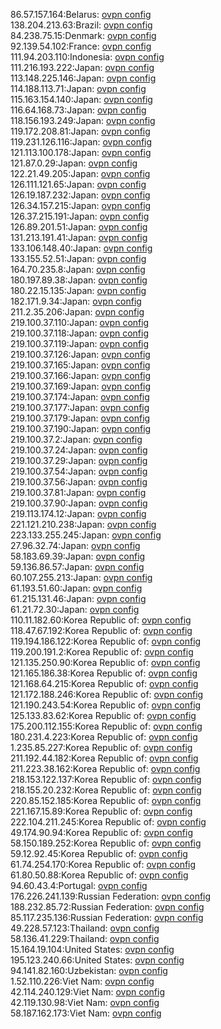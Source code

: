 86.57.157.164:Belarus: [ovpn config](vpn/86_57_157_164.ovpn)  
138.204.213.63:Brazil: [ovpn config](vpn/138_204_213_63.ovpn)  
84.238.75.15:Denmark: [ovpn config](vpn/84_238_75_15.ovpn)  
92.139.54.102:France: [ovpn config](vpn/92_139_54_102.ovpn)  
111.94.203.110:Indonesia: [ovpn config](vpn/111_94_203_110.ovpn)  
111.216.193.222:Japan: [ovpn config](vpn/111_216_193_222.ovpn)  
113.148.225.146:Japan: [ovpn config](vpn/113_148_225_146.ovpn)  
114.188.113.71:Japan: [ovpn config](vpn/114_188_113_71.ovpn)  
115.163.154.140:Japan: [ovpn config](vpn/115_163_154_140.ovpn)  
116.64.168.73:Japan: [ovpn config](vpn/116_64_168_73.ovpn)  
118.156.193.249:Japan: [ovpn config](vpn/118_156_193_249.ovpn)  
119.172.208.81:Japan: [ovpn config](vpn/119_172_208_81.ovpn)  
119.231.126.116:Japan: [ovpn config](vpn/119_231_126_116.ovpn)  
121.113.100.178:Japan: [ovpn config](vpn/121_113_100_178.ovpn)  
121.87.0.29:Japan: [ovpn config](vpn/121_87_0_29.ovpn)  
122.21.49.205:Japan: [ovpn config](vpn/122_21_49_205.ovpn)  
126.111.121.65:Japan: [ovpn config](vpn/126_111_121_65.ovpn)  
126.19.187.232:Japan: [ovpn config](vpn/126_19_187_232.ovpn)  
126.34.157.215:Japan: [ovpn config](vpn/126_34_157_215.ovpn)  
126.37.215.191:Japan: [ovpn config](vpn/126_37_215_191.ovpn)  
126.89.201.51:Japan: [ovpn config](vpn/126_89_201_51.ovpn)  
131.213.191.41:Japan: [ovpn config](vpn/131_213_191_41.ovpn)  
133.106.148.40:Japan: [ovpn config](vpn/133_106_148_40.ovpn)  
133.155.52.51:Japan: [ovpn config](vpn/133_155_52_51.ovpn)  
164.70.235.8:Japan: [ovpn config](vpn/164_70_235_8.ovpn)  
180.197.89.38:Japan: [ovpn config](vpn/180_197_89_38.ovpn)  
180.22.15.135:Japan: [ovpn config](vpn/180_22_15_135.ovpn)  
182.171.9.34:Japan: [ovpn config](vpn/182_171_9_34.ovpn)  
211.2.35.206:Japan: [ovpn config](vpn/211_2_35_206.ovpn)  
219.100.37.110:Japan: [ovpn config](vpn/219_100_37_110.ovpn)  
219.100.37.118:Japan: [ovpn config](vpn/219_100_37_118.ovpn)  
219.100.37.119:Japan: [ovpn config](vpn/219_100_37_119.ovpn)  
219.100.37.126:Japan: [ovpn config](vpn/219_100_37_126.ovpn)  
219.100.37.165:Japan: [ovpn config](vpn/219_100_37_165.ovpn)  
219.100.37.166:Japan: [ovpn config](vpn/219_100_37_166.ovpn)  
219.100.37.169:Japan: [ovpn config](vpn/219_100_37_169.ovpn)  
219.100.37.174:Japan: [ovpn config](vpn/219_100_37_174.ovpn)  
219.100.37.177:Japan: [ovpn config](vpn/219_100_37_177.ovpn)  
219.100.37.179:Japan: [ovpn config](vpn/219_100_37_179.ovpn)  
219.100.37.190:Japan: [ovpn config](vpn/219_100_37_190.ovpn)  
219.100.37.2:Japan: [ovpn config](vpn/219_100_37_2.ovpn)  
219.100.37.24:Japan: [ovpn config](vpn/219_100_37_24.ovpn)  
219.100.37.29:Japan: [ovpn config](vpn/219_100_37_29.ovpn)  
219.100.37.54:Japan: [ovpn config](vpn/219_100_37_54.ovpn)  
219.100.37.56:Japan: [ovpn config](vpn/219_100_37_56.ovpn)  
219.100.37.81:Japan: [ovpn config](vpn/219_100_37_81.ovpn)  
219.100.37.90:Japan: [ovpn config](vpn/219_100_37_90.ovpn)  
219.113.174.12:Japan: [ovpn config](vpn/219_113_174_12.ovpn)  
221.121.210.238:Japan: [ovpn config](vpn/221_121_210_238.ovpn)  
223.133.255.245:Japan: [ovpn config](vpn/223_133_255_245.ovpn)  
27.96.32.74:Japan: [ovpn config](vpn/27_96_32_74.ovpn)  
58.183.69.39:Japan: [ovpn config](vpn/58_183_69_39.ovpn)  
59.136.86.57:Japan: [ovpn config](vpn/59_136_86_57.ovpn)  
60.107.255.213:Japan: [ovpn config](vpn/60_107_255_213.ovpn)  
61.193.51.60:Japan: [ovpn config](vpn/61_193_51_60.ovpn)  
61.215.131.46:Japan: [ovpn config](vpn/61_215_131_46.ovpn)  
61.21.72.30:Japan: [ovpn config](vpn/61_21_72_30.ovpn)  
110.11.182.60:Korea Republic of: [ovpn config](vpn/110_11_182_60.ovpn)  
118.47.67.192:Korea Republic of: [ovpn config](vpn/118_47_67_192.ovpn)  
119.194.186.122:Korea Republic of: [ovpn config](vpn/119_194_186_122.ovpn)  
119.200.191.2:Korea Republic of: [ovpn config](vpn/119_200_191_2.ovpn)  
121.135.250.90:Korea Republic of: [ovpn config](vpn/121_135_250_90.ovpn)  
121.165.186.38:Korea Republic of: [ovpn config](vpn/121_165_186_38.ovpn)  
121.168.64.215:Korea Republic of: [ovpn config](vpn/121_168_64_215.ovpn)  
121.172.188.246:Korea Republic of: [ovpn config](vpn/121_172_188_246.ovpn)  
121.190.243.54:Korea Republic of: [ovpn config](vpn/121_190_243_54.ovpn)  
125.133.83.62:Korea Republic of: [ovpn config](vpn/125_133_83_62.ovpn)  
175.200.112.155:Korea Republic of: [ovpn config](vpn/175_200_112_155.ovpn)  
180.231.4.223:Korea Republic of: [ovpn config](vpn/180_231_4_223.ovpn)  
1.235.85.227:Korea Republic of: [ovpn config](vpn/1_235_85_227.ovpn)  
211.192.44.182:Korea Republic of: [ovpn config](vpn/211_192_44_182.ovpn)  
211.223.38.162:Korea Republic of: [ovpn config](vpn/211_223_38_162.ovpn)  
218.153.122.137:Korea Republic of: [ovpn config](vpn/218_153_122_137.ovpn)  
218.155.20.232:Korea Republic of: [ovpn config](vpn/218_155_20_232.ovpn)  
220.85.152.185:Korea Republic of: [ovpn config](vpn/220_85_152_185.ovpn)  
221.167.15.89:Korea Republic of: [ovpn config](vpn/221_167_15_89.ovpn)  
222.104.211.245:Korea Republic of: [ovpn config](vpn/222_104_211_245.ovpn)  
49.174.90.94:Korea Republic of: [ovpn config](vpn/49_174_90_94.ovpn)  
58.150.189.252:Korea Republic of: [ovpn config](vpn/58_150_189_252.ovpn)  
59.12.92.45:Korea Republic of: [ovpn config](vpn/59_12_92_45.ovpn)  
61.74.254.170:Korea Republic of: [ovpn config](vpn/61_74_254_170.ovpn)  
61.80.50.88:Korea Republic of: [ovpn config](vpn/61_80_50_88.ovpn)  
94.60.43.4:Portugal: [ovpn config](vpn/94_60_43_4.ovpn)  
176.226.241.139:Russian Federation: [ovpn config](vpn/176_226_241_139.ovpn)  
188.232.85.72:Russian Federation: [ovpn config](vpn/188_232_85_72.ovpn)  
85.117.235.136:Russian Federation: [ovpn config](vpn/85_117_235_136.ovpn)  
49.228.57.123:Thailand: [ovpn config](vpn/49_228_57_123.ovpn)  
58.136.41.229:Thailand: [ovpn config](vpn/58_136_41_229.ovpn)  
15.164.19.104:United States: [ovpn config](vpn/15_164_19_104.ovpn)  
195.123.240.66:United States: [ovpn config](vpn/195_123_240_66.ovpn)  
94.141.82.160:Uzbekistan: [ovpn config](vpn/94_141_82_160.ovpn)  
1.52.110.226:Viet Nam: [ovpn config](vpn/1_52_110_226.ovpn)  
42.114.240.129:Viet Nam: [ovpn config](vpn/42_114_240_129.ovpn)  
42.119.130.98:Viet Nam: [ovpn config](vpn/42_119_130_98.ovpn)  
58.187.162.173:Viet Nam: [ovpn config](vpn/58_187_162_173.ovpn)  
